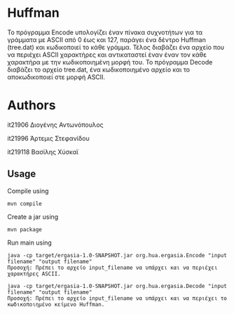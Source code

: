 
# Huffman 

Το πρόγραμμα Encode υπολογίζει έναν πίνακα συχνοτήτων για τα γράμματα με ASCII από 0 
έως και 127, παράγει ένα δέντρο Huffman (tree.dat) και κωδικοποιεί το κάθε γράμμα. Τέλος 
διαβάζει ένα αρχείο που να περιέχει ASCII χαρακτήρες και αντικαταστεί έναν έναν τον κάθε 
χαρακτήρα με την κωδικοποιημένη μορφή του. Το πρόγραμμα Decode διαβάζει το αρχείο 
tree.dat, ένα κωδικοποιημένο αρχείο και το αποκωδικοποιεί στε μορφή ASCII.


# Authors

it21906 Διογένης Αντωνόπουλος

it21996 Άρτεμις Στεφανίδου

it219118 Βασίλης Χύσκαϊ

## Usage

Compile using 

```
mvn compile
```

Create a jar using 

```
mvn package
```

Run main using 

```
java -cp target/ergasia-1.0-SNAPSHOT.jar org.hua.ergasia.Encode "input filename" "output filename"
Προσοχή: Πρέπει το αρχείο input_filename να υπάρχει και να περιέχει χαρακτήρες ASCII.

java -cp target/ergasia-1.0-SNAPSHOT.jar org.hua.ergasia.Decode "input filename" "output filename"
Προσοχή: Πρέπει το αρχείο input_filename να υπάρχει και να περιέχει το κωδικοποιημένο κείμενο Huffman.
```
